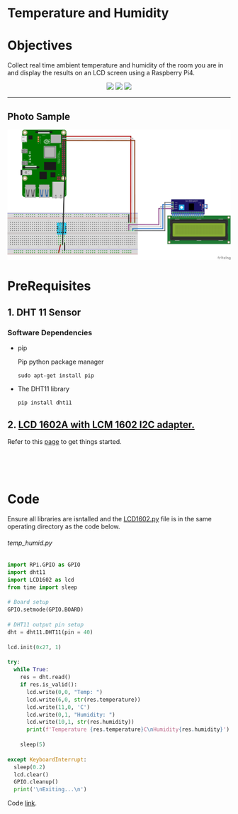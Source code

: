 # Temperature and Humidity

# Objectives
Collect real time ambient temperature and humidity of the room you are in and display the results on an LCD screen using a Raspberry Pi4.
<p align='center'>
<img src='../prj%20gallary/temp_humid/DSC00202.JPG' width='300px'>
<img src='../prj%20gallary/temp_humid/DSC00189.JPG' width='300px'>
<img src='../prj%20gallary/temp_humid/DSC00239.JPG' width='300px'>
</p>

---

## Photo Sample
<p align='center'>
<img src='../src/pics/temp_humid.png' width='800px'>
</p>

# PreRequisites
## 1. DHT 11 Sensor

  ### Software Dependencies
  - pip

      Pip python package manager
      ```
      sudo apt-get install pip
      ```

  - The DHT11 library
      ```
      pip install dht11
      ```

## 2. [LCD 1602A with LCM 1602 I2C adapter.](<../md files/lcdDisp.md>) 
  Refer to this [page](<../md files/lcdDisp.md>) to get things started.

<br>
<br>
<br>

# Code

Ensure all libraries are isntalled and the [LCD1602.py](../../iot/projects/Temp_&_humid/LCD1602.py) file is in the same operating directory as the code below.


###### temp_humid.py
```py
import RPi.GPIO as GPIO
import dht11
import LCD1602 as lcd
from time import sleep

# Board setup
GPIO.setmode(GPIO.BOARD)

# DHT11 output pin setup
dht = dht11.DHT11(pin = 40)

lcd.init(0x27, 1)

try:
  while True:
    res = dht.read()
    if res.is_valid():
      lcd.write(0,0, "Temp: ")
      lcd.write(6,0, str(res.temperature))
      lcd.write(11,0, 'C')
      lcd.write(0,1, "Humidity: ")
      lcd.write(10,1, str(res.humidity))
      print(f'Temperature {res.temperature}C\nHumidity{res.humidity}')
    
    sleep(5)

except KeyboardInterrupt:
  sleep(0.2)
  lcd.clear()
  GPIO.cleanup()
  print('\nExiting...\n')
```
Code [link](../../iot/projects/Temp_&_humid/temp_humid.py).
